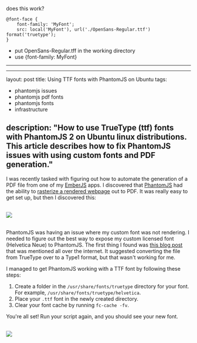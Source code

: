 
does this work?

    @font-face {
        font-family: 'MyFont';
        src: local('MyFont'), url('./OpenSans-Regular.ttf') format('truetype');
    }
    
  - put OpenSans-Regular.tff in the working directory
  - use {font-family: MyFont}
  
---

---
layout: post
title: Using TTF fonts with PhantomJS on Ubuntu
tags:
- phantomjs issues
- phantomjs pdf fonts
- phantomjs fonts
- infrastructure

description: "How to use TrueType (ttf) fonts with PhantomJS 2 on Ubuntu linux distributions. This article describes how to fix PhantomJS issues with using custom fonts and PDF generation."
---

I was recently tasked with figuring out how to automate the generation of a PDF
file from one of my [EmberJS](http://emberjs.com/) apps. I discovered that
[PhantomJS](http://phantomjs.org/) had the ability to
[rasterize a rendered webpage](http://phantomjs.org/screen-capture.html)
out to PDF. It was really easy to get set up, but then I discovered this:

<br/>
<div class="center">
	 <img src="/assets/images/posts/2016/08/ugly_font.png">
</div>
<br/>

PhantomJS was having an issue where my custom font was not rendering.
I needed to figure out the best way to expose my custom licensed font
(Helvetica Neue) to PhantomJS. The first thing I found was
[this blog post](https://medium.com/@stockholmux/besting-phantomjs-font-problems-ee22795f5c0b)
that was mentioned all over the internet. It suggested converting the file from
TrueType over to a Type1 format, but that wasn't working for me.

I managed to get PhantomJS working with a TTF font by following these steps:

1. Create a folder in the `/usr/share/fonts/truetype` directory for your font.
For example, `/usr/share/fonts/truetype/helvetica`.
2. Place your `.ttf` font in the newly created directory.
3. Clear your font cache by running `fc-cache -fv`.

You're all set! Run your script again, and you should see your new font.

<br/>
<div class="center">
	 <img src="/assets/images/posts/2016/08/nice_font.png">
</div>
